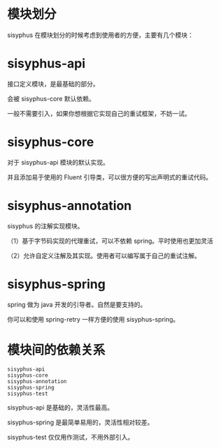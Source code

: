 # 模块划分

sisyphus 在模块划分的时候考虑到使用者的方便，主要有几个模块：

# sisyphus-api

接口定义模块，是最基础的部分。

会被 sisyphus-core 默认依赖。

一般不需要引入，如果你想根据它实现自己的重试框架，不妨一试。

# sisyphus-core

对于 sisyphus-api 模块的默认实现。

并且添加易于使用的 Fluent 引导类，可以很方便的写出声明式的重试代码。

# sisyphus-annotation

sisyphus 的注解实现模块。

（1）基于字节码实现的代理重试，可以不依赖 spring。平时使用也更加灵活

（2）允许自定义注解及其实现。使用者可以编写属于自己的重试注解。

# sisyphus-spring

spring 做为 java 开发的引导者。自然是要支持的。

你可以和使用 spring-retry 一样方便的使用 sisyphus-spring。

# 模块间的依赖关系

```
sisyphus-api
sisyphus-core
sisyphus-annotation
sisyphus-spring
sisyphus-test
```

sisyphus-api 是基础的，灵活性最高。

sisyphus-spring 是最简单易用的，灵活性相对较差。

sisyphus-test 仅仅用作测试，不用外部引入。


